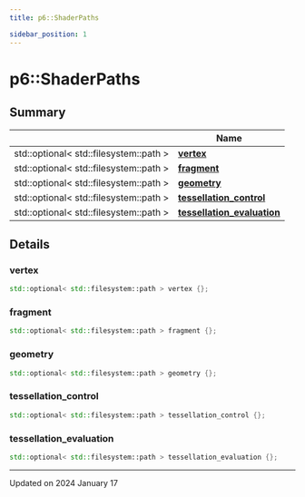 ```yaml
---
title: p6::ShaderPaths

sidebar_position: 1
---
```


# p6::ShaderPaths







## Summary

|                | Name           |
| -------------- | -------------- |
| std::optional< std::filesystem::path > | **[vertex](/reference/Types/shader_paths#vertex)**  |
| std::optional< std::filesystem::path > | **[fragment](/reference/Types/shader_paths#fragment)**  |
| std::optional< std::filesystem::path > | **[geometry](/reference/Types/shader_paths#geometry)**  |
| std::optional< std::filesystem::path > | **[tessellation_control](/reference/Types/shader_paths#tessellation_control)**  |
| std::optional< std::filesystem::path > | **[tessellation_evaluation](/reference/Types/shader_paths#tessellation_evaluation)**  |

## Details


### vertex

```cpp
std::optional< std::filesystem::path > vertex {};
```


### fragment

```cpp
std::optional< std::filesystem::path > fragment {};
```


### geometry

```cpp
std::optional< std::filesystem::path > geometry {};
```


### tessellation_control

```cpp
std::optional< std::filesystem::path > tessellation_control {};
```


### tessellation_evaluation

```cpp
std::optional< std::filesystem::path > tessellation_evaluation {};
```


-------------------------------

Updated on 2024 January 17